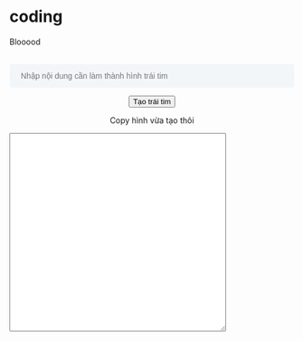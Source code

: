 # coding
Blooood
<script type="text/javascript">
    function createHeart(sourceId, resultId) {
        objSource = window.document.getElementById(sourceId);
        objResult = window.document.getElementById(resultId);

        if (objSource.value.length == 0) {
            alert("Vui lòng nhập nội dung cần tạo trái tim!");
            return false;
        }

        string = objSource.value;

        heart = "";
        heart += "_________" + partString(string, 8) + "____________" + partString(string, 9) + "\n";
        heart += "______" + partString(string, 12) + "_______" + partString(string, 15) + "\n";
        heart += "____" + partString(string, 17) + "___" + partString(string, 18) + "\n";
        heart += "___" + partString(string, 41) + "\n";
        heart += "__" + partString(string, 44) + "\n";
        heart += "_" + partString(string, 46) + "\n";
        heart += "_" + partString(string, 46) + "\n";
        heart += partString(string, 47) + "\n";
        heart += partString(string, 47) + "\n";
        heart += partString(string, 46) + "\n";
        heart += partString(string, 45) + "\n";
        heart += "_" + partString(string, 43) + "\n";
        heart += "__" + partString(string, 41) + "\n";
        heart += "____" + partString(string, 38) + "\n";
        heart += "______" + partString(string, 34) + "\n";
        heart += "_________" + partString(string, 28) + "\n";
        heart += "____________" + partString(string, 22) + "\n";
        heart += "______________" + partString(string, 18) + "\n";
        heart += "_________________" + partString(string, 13) + "\n";
        heart += "___________________" + partString(string, 9) + "\n";
        heart += "_____________________" + partString(string, 6) + "\n";
        heart += "______________________" + partString(string, 4) + "\n";
        heart += "_______________________" + partString(string, 2) + "\n";

        objResult.value = heart;
    }

    function partString(string, num) {
        if (string.length >= num)
            return string.substring(0, num);

        repeat = Math.ceil(num / string.length);

        newString = "";

        for (i = 0; i < repeat; i++)
            newString += string;

        return newString.substring(0, num);
    }
</script>
<p align="center">
    <br>
    <input id="text" name="text" size="37" placeholder='Nhập nội dung cần làm thành hình trái tim'>
</p>
<p align="center">
    <button name="Create Heart" accesskey="g" onclick="return createHeart('text', 'result');" value="Tạo trái tim" type="button">Tạo trái tim</button>
</p>
<p align="center">Copy hình vừa tạo thôi</p>
<textarea cols="45" rows="23" readonly="readonly" wrap="OFF" id="result" onclick="this.focus(); this.select();"></textarea>
<style>
    input {
        display: block;
        width: 100%;
        padding: 14px 20px;
        outline: 0;
        border: 0;
        border-radius: .25rem;
        font-size: 14px;
        background-color: #f3f6f9;
        height: 3em;
    }
    
    button:active {
        border: 0
    }
    
    .page-wrapper {
        height: 80vh
    }
</style>
